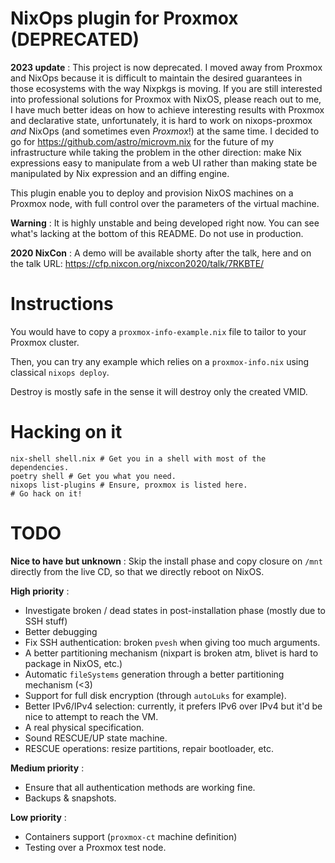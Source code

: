 # NixOps plugin for Proxmox (DEPRECATED)

**2023 update** : This project is now deprecated. I moved away from Proxmox and NixOps because it is difficult to maintain the desired guarantees in those ecosystems with the way Nixpkgs is moving.
If you are still interested into professional solutions for Proxmox with NixOS, please reach out to me, I have much better ideas on how to achieve interesting results with Proxmox and declarative state, unfortunately, it is hard to work on nixops-proxmox *and* NixOps (and sometimes even *Proxmox*!) at the same time. I decided to go for https://github.com/astro/microvm.nix for the future of my infrastructure while taking the problem in the other direction: make Nix expressions easy to manipulate from a web UI rather than making state be manipulated by Nix expression and an diffing engine.

This plugin enable you to deploy and provision NixOS machines on a Proxmox node, with full control over the parameters of the virtual machine.

**Warning** : It is highly unstable and being developed right now. You can see what's lacking at the bottom of this README. Do not use in production.

**2020 NixCon** : A demo will be available shorty after the talk, here and on the talk URL: <https://cfp.nixcon.org/nixcon2020/talk/7RKBTE/>

# Instructions

You would have to copy a `proxmox-info-example.nix` file to tailor to your Proxmox cluster.

Then, you can try any example which relies on a `proxmox-info.nix` using classical `nixops deploy`.

Destroy is mostly safe in the sense it will destroy only the created VMID.

# Hacking on it

```shell
nix-shell shell.nix # Get you in a shell with most of the dependencies.
poetry shell # Get you what you need.
nixops list-plugins # Ensure, proxmox is listed here.
# Go hack on it!
```

# TODO

**Nice to have but unknown** : Skip the install phase and copy closure on `/mnt` directly from the live CD, so that we directly reboot on NixOS.

**High priority** :

- Investigate broken / dead states in post-installation phase (mostly due to SSH stuff)
- Better debugging
- Fix SSH authentication: broken `pvesh` when giving too much arguments.
- A better partitioning mechanism (nixpart is broken atm, blivet is hard to package in NixOS, etc.)
- Automatic `fileSystems` generation through a better partitioning mechanism (<3)
- Support for full disk encryption (through `autoLuks` for example).
- Better IPv6/IPv4 selection: currently, it prefers IPv6 over IPv4 but it'd be nice to attempt to reach the VM.
- A real physical specification.
- Sound RESCUE/UP state machine.
- RESCUE operations: resize partitions, repair bootloader, etc.

**Medium priority** :

- Ensure that all authentication methods are working fine.
- Backups & snapshots.

**Low priority** :

- Containers support (`proxmox-ct` machine definition)
- Testing over a Proxmox test node.
